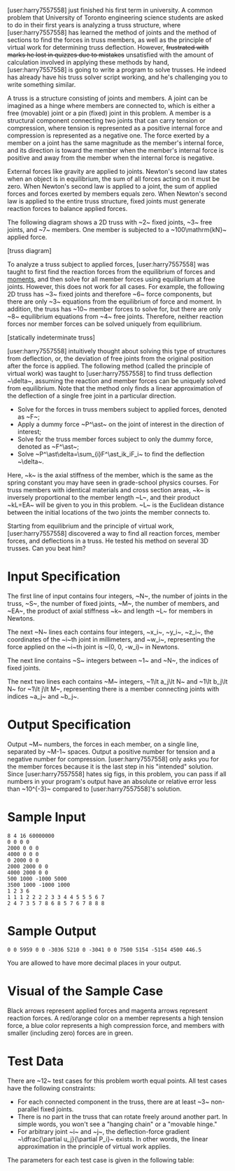 [user:harry7557558] just finished his first term in university. A common problem that University of Toronto engineering science students are asked to do in their first years is analyzing a truss structure, where [user:harry7557558] has learned the method of joints and the method of sections to find the forces in truss members, as well as the principle of virtual work for determining truss deflection. However, ~~frustrated with marks he lost in quizzes due to mistakes~~ unsatisfied with the amount of calculation involved in applying these methods by hand, [user:harry7557558] is going to write a program to solve trusses. He indeed has already have his truss solver script working, and he's challenging you to write something similar.

A truss is a structure consisting of joints and members. A joint can be imagined as a hinge where members are connected to, which is either a free (movable) joint or a pin (fixed) joint in this problem. A member is a structural component connecting two joints that can carry tension or compression, where tension is represented as a positive internal force and compression is represented as a negative one. The force exerted by a member on a joint has the same magnitude as the member's internal force, and its direction is toward the member when the member's internal force is positive and away from the member when the internal force is negative.

External forces like gravity are applied to joints. Newton's second law states when an object is in equilibrium, the sum of all forces acting on it must be zero. When Newton's second law is applied to a joint, the sum of applied forces and forces exerted by members equals zero. When Newton's second law is applied to the entire truss structure, fixed joints must generate reaction forces to balance applied forces.

The following diagram shows a 2D truss with ~2~ fixed joints, ~3~ free joints, and ~7~ members. One member is subjected to a ~100\mathrm{kN}~ applied force.

[truss diagram]

To analyze a truss subject to applied forces, [user:harry7557558] was taught to first find the reaction forces from the equilibrium of forces and [moments](https://en.wikipedia.org/wiki/Torque), and then solve for all member forces using equilibrium at free joints. However, this does not work for all cases. For example, the following 2D truss has ~3~ fixed joints and therefore ~6~ force components, but there are only ~3~ equations from the equilibrium of force and moment. In addition, the truss has ~10~ member forces to solve for, but there are only ~8~ equilibrium equations from ~4~ free joints. Therefore, neither reaction forces nor member forces can be solved uniquely from equilibrium.

[statically indeterminate truss]

[user:harry7557558] intuitively thought about solving this type of structures from deflection, or, the deviation of free joints from the original position after the force is applied. The following method (called the principle of virtual work) was taught to [user:harry7557558] to find truss deflection ~\delta~, assuming the reaction and member forces can be uniquely solved from equilibrium. Note that the method only finds a linear approximation of the deflection of a single free joint in a particular direction.

 - Solve for the forces in truss members subject to applied forces, denoted as ~F~;
 - Apply a dummy force ~P^\ast~ on the joint of interest in the direction of interest;
 - Solve for the truss member forces subject to only the dummy force, denoted as ~F^\ast~;
 - Solve ~P^\ast\delta=\sum_{i}F^\ast_ik_iF_i~ to find the deflection ~\delta~.

Here, ~k~ is the axial stiffness of the member, which is the same as the spring constant you may have seen in grade-school physics courses. For truss members with identical materials and cross section areas, ~k~ is inversely proportional to the member length ~L~, and their product ~kL=EA~ will be given to you in this problem. ~L~ is the Euclidean distance between the initial locations of the two joints the member connects to.

Starting from equilibrium and the principle of virtual work, [user:harry7557558] discovered a way to find all reaction forces, member forces, and deflections in a truss. He tested his method on several 3D trusses. Can you beat him?


# Input Specification

The first line of input contains four integers, ~N~, the number of joints in the truss, ~S~, the number of fixed joints, ~M~, the number of members, and ~EA~, the product of axial stiffness ~k~ and length ~L~ for members in Newtons.

The next ~N~ lines each contains four integers, ~x_i~, ~y_i~, ~z_i~, the coordinates of the ~i~th joint in millimeters, and ~w_i~, representing the force applied on the ~i~th joint is ~(0, 0, -w_i)~ in Newtons.

The next line contains ~S~ integers between ~1~ and ~N~, the indices of fixed joints.

The next two lines each contains ~M~ integers, ~1\lt a_j\lt N~ and ~1\lt b_j\lt N~ for ~1\lt j\lt M~, representing there is a member connecting joints with indices ~a_j~ and ~b_j~.


# Output Specification

Output ~M~ numbers, the forces in each member, on a single line, separated by ~M-1~ spaces. Output a positive number for tension and a negative number for compression. [user:harry7557558] only asks you for the member forces because it is the last step in his "intended" solution. Since [user:harry7557558] hates sig figs, in this problem, you can pass if all numbers in your program's output have an absolute or relative error less than ~10^{-3}~ compared to [user:harry7557558]'s solution.


# Sample Input

```
8 4 16 60000000
0 0 0 0
2000 0 0 0
4000 0 0 0
0 2000 0 0
2000 2000 0 0
4000 2000 0 0
500 1000 -1000 5000
3500 1000 -1000 1000
1 2 3 6
1 1 1 2 2 2 2 3 3 4 4 5 5 5 6 7
2 4 7 3 5 7 8 6 8 5 7 6 7 8 8 8
```

# Sample Output

```
0 0 5959 0 0 -3036 5210 0 -3041 0 0 7500 5154 -5154 4500 446.5
```

You are allowed to have more decimal places in your output.


# Visual of the Sample Case

Black arrows represent applied forces and magenta arrows represent reaction forces. A red/orange color on a member represents a high tension force, a blue color represents a high compression force, and members with smaller (including zero) forces are in green.


# Test Data

There are ~12~ test cases for this problem worth equal points. All test cases have the following constraints:
 - For each connected component in the truss, there are at least ~3~ non-parallel fixed joints.
 - There is no part in the truss that can rotate freely around another part. In simple words, you won't see a "hanging chain" or a "movable hinge."
 - For arbitrary joint ~i~ and ~j~, the deflection-force gradient ~\dfrac{\partial u_j}{\partial P_i}~ exists. In other words, the linear approximation in the principle of virtual work applies.

The parameters for each test case is given in the following table:




